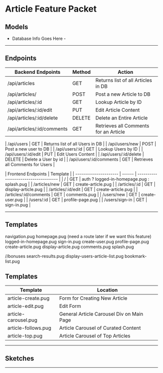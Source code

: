 # **Article Feature Packet**

## **Models**

- Database Info Goes Here -

---

## **Endpoints**

| Backend Endpoints               | Method | Action                                |
| ---------------------- | ------ | ------------------------------------- |
| /api/articles              | GET    | Returns list of all Articles in DB    |
| /api/articles/             | POST   | Post a new Article to DB              |
| /api/articles/:id          | GET    | Lookup Article by ID                  |
| /api/articles/:id/edit     | PUT    | Edit Article Content                  |
| /api/articles/:id/delete   | DELETE | Delete an Entire Article              |
| /api/articles/:id/comments | GET    | Retrieves all Comments for an Article |

| /api/users              | GET    | Returns list of all Users in DB    |
| /api/users/new          | POST   | Post a new user to DB              |
| /api/users/:id          | GET    | Lookup Users by ID                  |
| /api/users/:id/edit     | PUT    | Edit Users Content                  |
| /api/users/:id/delete   | DELETE | Delete a User by id             |
| /api/users/:id/comments | GET    | Retrieves all Comments for Users |

| Frontend Endpoints               | Template                                |
| ---------------------- | ------ | ------------------------------------- |
| /                      | GET    | auth ? logged-in-homepage.pug : splash.pug   |
| /articles/new          | GET    | create-article.pug              |
| /articles/:id          | GET    | display-article.pug              |
| /articles/:id/edit     | GET    | create-article.pug                  |
| /articles/:id/comments | GET    | comments.pug |
| /users/new             | GET    | create-user.pug              |
| /users/:id             | GET    | profile-page.pug                  |
| /users/sign-in         | GET    | sign-in.pug                 |


---

## **Templates**
navigation.pug
homepage.pug (need a route later if we want this feature)
logged-in-homepage.pug
sign-in.pug
create-user.pug
profile-page.pug
create-article.pug
display-article.pug
comments.pug
splash.pug

//bonuses
search-results.pug
display-users-article-list.pug
bookmark-list.pug

## **Templates**

| Template             | Location                                  |
| -------------------- | ----------------------------------------- |
| article-create.pug   | Form for Creating New Article             |
| article-edit.pug     | Edit Form                                 |
| article-carousel.pug | General Article Carousel Div on Main Page |
| article-follows.pug  | Article Carousel of Curated Content       |
| article-top.pug      | Article Carousel of Top Articles          |

---

## **Sketches**

---
